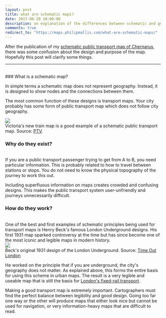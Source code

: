 ```yaml
---
layout: post
title: what are schematic maps?
date: 2017-06-20 10:00:00
description: an explanation of the differences between schematic and geographical maps
comments: true
redirect_to: "https://maps.philipmallis.com/what-are-schematic-maps/"
---
```

After the publication of my <a href="/2017/06/13/chernarus-dayz-public-transport-map.html">schematic public transport map of Chernarus</a>, there was some confusion about the design and purpose of the map. Hopefully this post will clarify some things.

<hr>
<br/>
### What is a schematic map?

In simple terms a schematic map does not represent geography. Instead, it is designed to show nodes and the connections between them.

The most common function of these designs is transport maps. Your city probably has some form of public transport map which does not follow city geography. 

<div class="img_row">
	<img class="col three" src="https://i.imgur.com/1L7u3wA.jpg">
</div>
<div class="col three caption">
	Victoria's new train map is a good example of a schematic public transport map. Source: <a href="https://static.ptv.vic.gov.au/siteassets/PDFs/Maps/Network-maps/PTV-Metro-Train-Network-Map.pdf" target="_blank">PTV</a>. 
</div>

### Why do they exist?
<br>
If you are a public transport passenger trying to get from A to B, you need particular information. This is probably related to how to travel between stations or stops. You do not need to know the physical topography of the journey to work this out.

Including superfluous information on maps creates crowded and confusing designs. This makes the public transport system user-unfriendly and journeys unnecessarily difficult.

### How do they work?
<br>
One of the best and first examples of schematic principles being used for transport maps is Henry Beck's famous London Underground designs. His first 1931 map sparked controversy at the time but has since become one of the most iconic and legible maps in modern history.

<div class="img_row">
	<img class="col three" src="http://i.imgur.com/OYFjptH.jpg">
</div>
<div class="col three caption">
	Beck's original 1931 design of the London Underground. Source: <a href="http://now-here-this.timeout.com/wp-content/uploads/2012/06/Poster-Map-of-the-Underground-by-Henry-C-Beck-193.jpg" target="_blank">Time Out London</a>
</div>

He worked on the principle that if you are underground, the city's geography does not matter. As explained above, this forms the entire basis for using this scheme in urban maps. The result is a very legible and useable map that is still the basis for <a href="https://tfl.gov.uk/maps" target="_blank">London's fixed-rail transport</a>.

Making a good transport map is extremely important. Cartographers must find the perfect balance between legibility and good design. Going too far one way or the other will produce maps that either look nice but cannot be used for navigation, or very information-heavy maps that are difficult to read.
